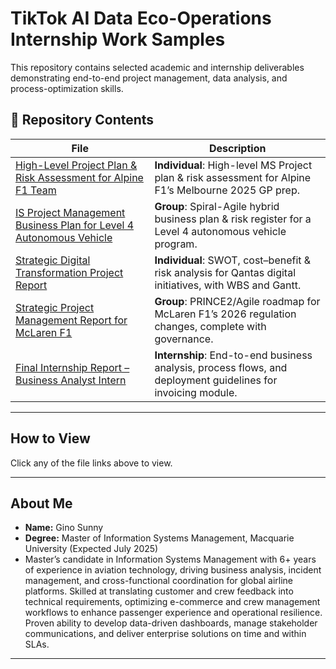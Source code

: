 # TikTok AI Data Eco-Operations Internship Work Samples

This repository contains selected academic and internship deliverables demonstrating end-to-end project management, data analysis, and process-optimization skills.

## 📂 Repository Contents

| File                                                     | Description                                                                                              |
| -------------------------------------------------------- | -------------------------------------------------------------------------------------------------------- |
| [High-Level Project Plan & Risk Assessment for Alpine F1 Team](https://github.com/sunnygino10/Masters-Projects/blob/b128bb390483b8dd2c1e8bf1f4b6a6cc9b9c792b/High-Level%20Project%20Plan%20%26%20Risk%20Assessment%20for%20Alpine%20F1%20Team.pdf)    | **Individual**: High-level MS Project plan & risk assessment for Alpine F1’s Melbourne 2025 GP prep.    |
| [IS Project Management Business Plan for Level 4 Autonomous Vehicle](https://github.com/sunnygino10/Masters-Projects/blob/b128bb390483b8dd2c1e8bf1f4b6a6cc9b9c792b/IS%20Project%20Management%20Business%20Plan%20for%20Level%204%20Autonomous%20Vehicle.pdf) | **Group**: Spiral-Agile hybrid business plan & risk register for a Level 4 autonomous vehicle program.   |
| [Strategic Digital Transformation Project Report](https://github.com/sunnygino10/Masters-Projects/blob/4b00f0d8539fd89a505411094f249ebdf35207d2/Strategic%20Digital%20Transformation%20Project%20Report.pdf) | **Individual**: SWOT, cost–benefit & risk analysis for Qantas digital initiatives, with WBS and Gantt.   |
| [Strategic Project Management Report for McLaren F1](https://github.com/sunnygino10/Masters-Projects/blob/b128bb390483b8dd2c1e8bf1f4b6a6cc9b9c792b/Strategic%20Project%20Management%20Report%20for%20McLaren%20F1.pdf) | **Group**: PRINCE2/Agile roadmap for McLaren F1’s 2026 regulation changes, complete with governance.     |
| [Final Internship Report – Business Analyst Intern](https://github.com/sunnygino10/Masters-Projects/blob/b128bb390483b8dd2c1e8bf1f4b6a6cc9b9c792b/Final%20Internship%20Report%20%E2%80%93%20Business%20Analyst%20Intern.pdf)  | **Internship**: End-to-end business analysis, process flows, and deployment guidelines for invoicing module. |

---

## How to View

Click any of the file links above to view.

---

## About Me

- **Name:** Gino Sunny  
- **Degree:** Master of Information Systems Management, Macquarie University (Expected July 2025)
- Master’s candidate in Information Systems Management with 6+ years of experience in aviation technology, driving business analysis, incident management, and cross-functional coordination for global airline platforms. Skilled at translating customer and crew feedback into technical requirements, optimizing e-commerce and crew management workflows to enhance passenger experience and operational resilience. Proven ability to develop data-driven dashboards, manage stakeholder communications, and deliver enterprise solutions on time and within SLAs.
---
